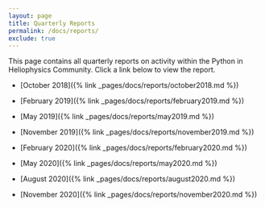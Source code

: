 ```yaml
---
layout: page
title: Quarterly Reports
permalink: /docs/reports/
exclude: true
---
```


This page contains all quarterly reports on activity within the Python in Heliophysics Community. Click a link below to view the report.

 * [October 2018]({% link
_pages/docs/reports/october2018.md %})

 * [February 2019]({% link
_pages/docs/reports/february2019.md %})

 * [May 2019]({% link
_pages/docs/reports/may2019.md %})

 * [November 2019]({% link
_pages/docs/reports/november2019.md %})

 * [February 2020]({% link
_pages/docs/reports/february2020.md %})

 * [May 2020]({% link
_pages/docs/reports/may2020.md %})

 * [August 2020]({% link
_pages/docs/reports/august2020.md %})

 * [November 2020]({% link
_pages/docs/reports/november2020.md %})